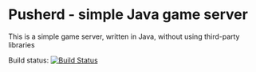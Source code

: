Pusherd - simple Java game server
=======

This is a simple game server, written in Java, without using third-party libraries

Build status: [![Build Status](https://travis-ci.org/korotovsky/pusherd.png?branch=master)](https://travis-ci.org/korotovsky/pusherd)
